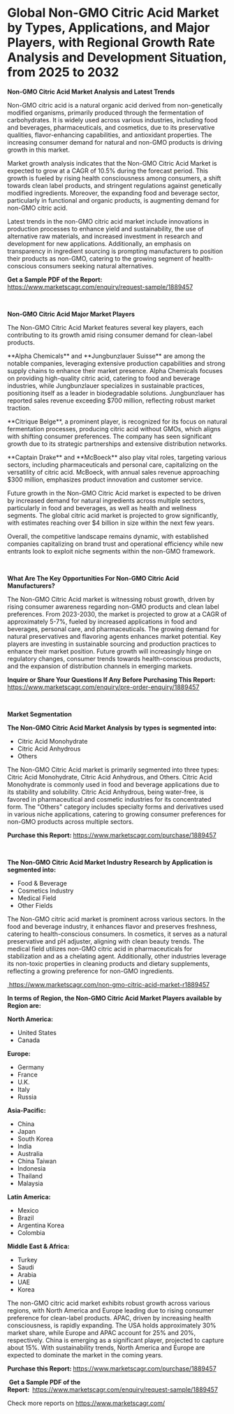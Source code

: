 <p><h1>Global Non-GMO Citric Acid Market by Types, Applications, and Major Players, with Regional Growth Rate Analysis and Development Situation, from 2025 to 2032</h1></p><p><strong>Non-GMO Citric Acid Market Analysis and Latest Trends</strong></p>
<p><p>Non-GMO citric acid is a natural organic acid derived from non-genetically modified organisms, primarily produced through the fermentation of carbohydrates. It is widely used across various industries, including food and beverages, pharmaceuticals, and cosmetics, due to its preservative qualities, flavor-enhancing capabilities, and antioxidant properties. The increasing consumer demand for natural and non-GMO products is driving growth in this market.</p><p>Market growth analysis indicates that the Non-GMO Citric Acid Market is expected to grow at a CAGR of 10.5% during the forecast period. This growth is fueled by rising health consciousness among consumers, a shift towards clean label products, and stringent regulations against genetically modified ingredients. Moreover, the expanding food and beverage sector, particularly in functional and organic products, is augmenting demand for non-GMO citric acid.</p><p>Latest trends in the non-GMO citric acid market include innovations in production processes to enhance yield and sustainability, the use of alternative raw materials, and increased investment in research and development for new applications. Additionally, an emphasis on transparency in ingredient sourcing is prompting manufacturers to position their products as non-GMO, catering to the growing segment of health-conscious consumers seeking natural alternatives.</p></p>
<p><strong>Get a Sample PDF of the Report:&nbsp;</strong> <a href="https://www.marketscagr.com/enquiry/request-sample/1889457?utm_campaign=2383&utm_medium=2&utm_source=Github&utm_content=ia&utm_term=28032025&utm_id=non-gmo-citric-acid">https://www.marketscagr.com/enquiry/request-sample/1889457</a></p>
<p>&nbsp;</p>
<p><strong>Non-GMO Citric Acid Major Market Players</strong></p>
<p><p>The Non-GMO Citric Acid Market features several key players, each contributing to its growth amid rising consumer demand for clean-label products. </p><p>**Alpha Chemicals** and **Jungbunzlauer Suisse** are among the notable companies, leveraging extensive production capabilities and strong supply chains to enhance their market presence. Alpha Chemicals focuses on providing high-quality citric acid, catering to food and beverage industries, while Jungbunzlauer specializes in sustainable practices, positioning itself as a leader in biodegradable solutions. Jungbunzlauer has reported sales revenue exceeding $700 million, reflecting robust market traction.</p><p>**Citrique Belge**, a prominent player, is recognized for its focus on natural fermentation processes, producing citric acid without GMOs, which aligns with shifting consumer preferences. The company has seen significant growth due to its strategic partnerships and extensive distribution networks.</p><p>**Captain Drake** and **McBoeck** also play vital roles, targeting various sectors, including pharmaceuticals and personal care, capitalizing on the versatility of citric acid. McBoeck, with annual sales revenue approaching $300 million, emphasizes product innovation and customer service.</p><p>Future growth in the Non-GMO Citric Acid market is expected to be driven by increased demand for natural ingredients across multiple sectors, particularly in food and beverages, as well as health and wellness segments. The global citric acid market is projected to grow significantly, with estimates reaching over $4 billion in size within the next few years.</p><p>Overall, the competitive landscape remains dynamic, with established companies capitalizing on brand trust and operational efficiency while new entrants look to exploit niche segments within the non-GMO framework.</p></p>
<p>&nbsp;</p>
<p><strong>What Are The Key Opportunities For Non-GMO Citric Acid Manufacturers?</strong></p>
<p><p>The Non-GMO Citric Acid market is witnessing robust growth, driven by rising consumer awareness regarding non-GMO products and clean label preferences. From 2023-2030, the market is projected to grow at a CAGR of approximately 5-7%, fueled by increased applications in food and beverages, personal care, and pharmaceuticals. The growing demand for natural preservatives and flavoring agents enhances market potential. Key players are investing in sustainable sourcing and production practices to enhance their market position. Future growth will increasingly hinge on regulatory changes, consumer trends towards health-conscious products, and the expansion of distribution channels in emerging markets.</p></p>
<p><strong>Inquire or Share Your Questions If Any Before Purchasing This Report:</strong> <a href="https://www.marketscagr.com/enquiry/pre-order-enquiry/1889457?utm_campaign=2383&utm_medium=2&utm_source=Github&utm_content=ia&utm_term=28032025&utm_id=non-gmo-citric-acid">https://www.marketscagr.com/enquiry/pre-order-enquiry/1889457</a></p>
<p>&nbsp;</p>
<p><strong>Market Segmentation</strong></p>
<p><strong>The Non-GMO Citric Acid Market Analysis by types is segmented into:</strong></p>
<p><ul><li>Citric Acid Monohydrate</li><li>Citric Acid Anhydrous</li><li>Others</li></ul></p>
<p><p>The Non-GMO Citric Acid market is primarily segmented into three types: Citric Acid Monohydrate, Citric Acid Anhydrous, and Others. Citric Acid Monohydrate is commonly used in food and beverage applications due to its stability and solubility. Citric Acid Anhydrous, being water-free, is favored in pharmaceutical and cosmetic industries for its concentrated form. The "Others" category includes specialty forms and derivatives used in various niche applications, catering to growing consumer preferences for non-GMO products across multiple sectors.</p></p>
<p><strong>Purchase this Report:&nbsp;</strong><a href="https://www.marketscagr.com/purchase/1889457?utm_campaign=2383&utm_medium=2&utm_source=Github&utm_content=ia&utm_term=28032025&utm_id=non-gmo-citric-acid">https://www.marketscagr.com/purchase/1889457</a></p>
<p>&nbsp;</p>
<p><strong>The Non-GMO Citric Acid Market Industry Research by Application is segmented into:</strong></p>
<p><ul><li>Food & Beverage</li><li>Cosmetics Industry</li><li>Medical Field</li><li>Other Fields</li></ul></p>
<p><p>The Non-GMO citric acid market is prominent across various sectors. In the food and beverage industry, it enhances flavor and preserves freshness, catering to health-conscious consumers. In cosmetics, it serves as a natural preservative and pH adjuster, aligning with clean beauty trends. The medical field utilizes non-GMO citric acid in pharmaceuticals for stabilization and as a chelating agent. Additionally, other industries leverage its non-toxic properties in cleaning products and dietary supplements, reflecting a growing preference for non-GMO ingredients.</p></p>
<p><a href="https://www.marketscagr.com/non-gmo-citric-acid-market-r1889457?utm_campaign=2383&utm_medium=2&utm_source=Github&utm_content=ia&utm_term=28032025&utm_id=non-gmo-citric-acid">&nbsp;https://www.marketscagr.com/non-gmo-citric-acid-market-r1889457</a></p>
<p><strong>In terms of Region, the Non-GMO Citric Acid Market Players available by Region are:</strong></p>
<p>
    <p> <strong> North America: </strong>
        <ul>
            <li>United States</li>
            <li>Canada</li>
        </ul>
        </p> 
    <p> <strong> Europe: </strong>
        <ul>
            <li>Germany</li>
            <li>France</li>
            <li>U.K.</li>
            <li>Italy</li>
            <li>Russia</li>
        </ul>
        </p> 
    <p> <strong> Asia-Pacific: </strong>
        <ul>
            <li>China</li>
            <li>Japan</li>
            <li>South Korea</li>
            <li>India</li>
            <li>Australia</li>
            <li>China Taiwan</li>
            <li>Indonesia</li>
            <li>Thailand</li>
            <li>Malaysia</li>
        </ul>
        </p> 
    <p> <strong> Latin America: </strong>
        <ul>
            <li>Mexico</li>
            <li>Brazil</li>
            <li>Argentina Korea</li>
            <li>Colombia</li>
        </ul>
        </p> 
    <p> <strong> Middle East & Africa: </strong>
        <ul>
            <li>Turkey</li>
            <li>Saudi</li>
            <li>Arabia</li>
            <li>UAE</li>
            <li>Korea</li>
        </ul>
    </p>
    </p>
<p><p>The non-GMO citric acid market exhibits robust growth across various regions, with North America and Europe leading due to rising consumer preference for clean-label products. APAC, driven by increasing health consciousness, is rapidly expanding. The USA holds approximately 30% market share, while Europe and APAC account for 25% and 20%, respectively. China is emerging as a significant player, projected to capture about 15%. With sustainability trends, North America and Europe are expected to dominate the market in the coming years.</p></p>
<p><strong>Purchase this Report: </strong><a href="https://www.marketscagr.com/purchase/1889457?utm_campaign=2383&utm_medium=2&utm_source=Github&utm_content=ia&utm_term=28032025&utm_id=non-gmo-citric-acid">https://www.marketscagr.com/purchase/1889457</a></p>
<p>&nbsp;<strong>Get a Sample PDF of the Report:&nbsp;&nbsp;</strong><a href="https://www.marketscagr.com/enquiry/request-sample/1889457?utm_campaign=2383&utm_medium=2&utm_source=Github&utm_content=ia&utm_term=28032025&utm_id=non-gmo-citric-acid">https://www.marketscagr.com/enquiry/request-sample/1889457</a></p>
<p><strong></strong></p>
<p>Check more reports on <a href="https://www.marketscagr.com/?utm_campaign=2383&utm_medium=2&utm_source=Github&utm_content=ia&utm_term=28032025&utm_id=non-gmo-citric-acid">https://www.marketscagr.com/</a></p>